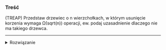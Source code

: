 ### Treść
(TREAP)
Przedstaw drzewiec o n wierzchołkach, w którym usunięcie korzenia wymaga Ω(sqrt(n)) operacji, ew. podaj uzasadnienie dlaczego nie ma takiego drzewca. 

------
<details><summary>Rozwiązanie</summary>
   
![obrasek](https://i.imgur.com/6NdiLw0.png)
<p>
    

